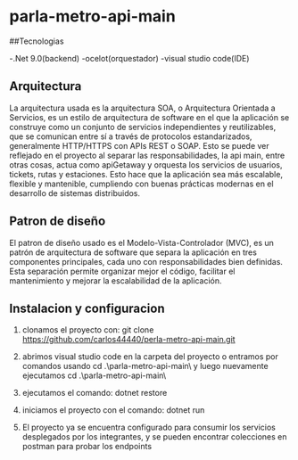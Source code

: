 # parla-metro-api-main

##Tecnologias 

-.Net 9.0(backend) 
-ocelot(orquestador) 
-visual studio code(IDE)

## Arquitectura

La arquitectura usada es la arquitectura SOA, o Arquitectura Orientada a Servicios, es un estilo de arquitectura de software en el que la aplicación se construye como un conjunto de servicios independientes y reutilizables, que se comunican entre sí a través de protocolos estandarizados, generalmente HTTP/HTTPS con APIs REST o SOAP. Esto se puede ver reflejado en el proyecto al separar las responsabilidades, la api main, entre otras cosas, actua como apiGetaway y orquesta los servicios de usuarios, tickets, rutas y estaciones. Esto hace que la aplicación sea más escalable, flexible y mantenible, cumpliendo con buenas prácticas modernas en el desarrollo de sistemas distribuidos.

## Patron de diseño
El patron de diseño usado es el Modelo-Vista-Controlador (MVC), es un patrón de arquitectura de software que separa la aplicación en tres componentes principales, cada uno con responsabilidades bien definidas. Esta separación permite organizar mejor el código, facilitar el mantenimiento y mejorar la escalabilidad de la aplicación.

## Instalacion y configuracion

1) clonamos el proyecto con: git clone https://github.com/carlos44440/perla-metro-api-main.git

2) abrimos visual studio code en la carpeta del proyecto o entramos por comandos usando cd .\parla-metro-api-main\  y luego nuevamente ejecutamos cd .\parla-metro-api-main\

3) ejecutamos el comando: dotnet restore

4) iniciamos el proyecto con el comando: dotnet run

5) El proyecto ya se encuentra configurado para consumir los servicios desplegados por los integrantes, y se pueden encontrar colecciones en postman para probar los endpoints
